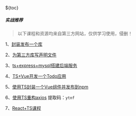 ${toc}

##### 实战推荐

> 以下课程和资源均来自第三方网站，仅供学习使用，侵删！

1、[封装发布一个库](https://www.bilibili.com/video/BV1LE411T7Aw?p=22)

2、[为第三方库写声明文件](https://www.bilibili.com/video/BV1LE411T7Aw?p=23)

3、[ts+express+mysql搭建后端服务](https://www.bilibili.com/video/BV1LE411T7Aw?p=24)

4、[TS+Vue开发一个Todo应用](https://www.bilibili.com/video/BV1LE411T7Aw?p=25)

5、[使用TS封装一个Vue组件并发布到npm](https://www.bilibili.com/video/BV1LE411T7Aw?p=26)

6、[使用TS重构axios](https://pan.baidu.com/s/1kIDxXMcbd8Hwa0KBs7Koiw)  提取码：`ytnf`

7、[React+TS课程](https://www.bilibili.com/video/BV1C7411k7ZQ/?spm_id_from=333.788.videocard.0)

